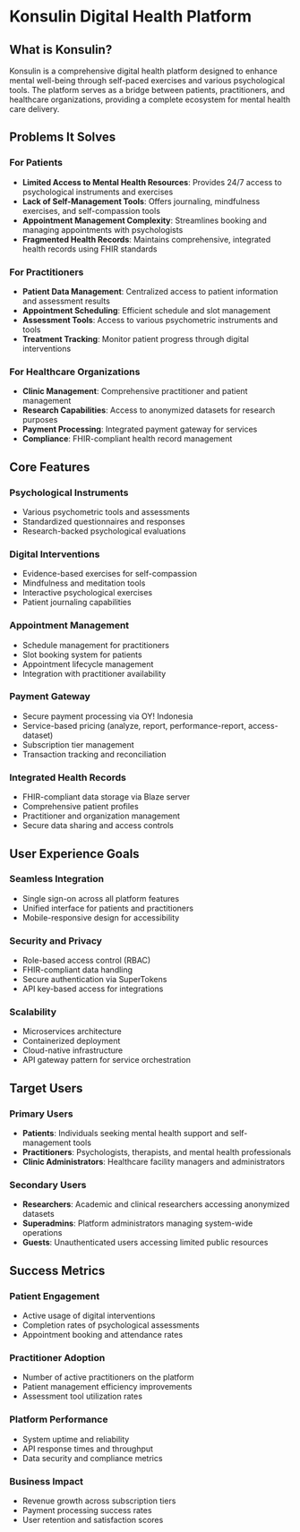 # Konsulin Digital Health Platform

## What is Konsulin?

Konsulin is a comprehensive digital health platform designed to enhance mental well-being through self-paced exercises and various psychological tools. The platform serves as a bridge between patients, practitioners, and healthcare organizations, providing a complete ecosystem for mental health care delivery.

## Problems It Solves

### For Patients
- **Limited Access to Mental Health Resources**: Provides 24/7 access to psychological instruments and exercises
- **Lack of Self-Management Tools**: Offers journaling, mindfulness exercises, and self-compassion tools
- **Appointment Management Complexity**: Streamlines booking and managing appointments with psychologists
- **Fragmented Health Records**: Maintains comprehensive, integrated health records using FHIR standards

### For Practitioners
- **Patient Data Management**: Centralized access to patient information and assessment results
- **Appointment Scheduling**: Efficient schedule and slot management
- **Assessment Tools**: Access to various psychometric instruments and tools
- **Treatment Tracking**: Monitor patient progress through digital interventions

### For Healthcare Organizations
- **Clinic Management**: Comprehensive practitioner and patient management
- **Research Capabilities**: Access to anonymized datasets for research purposes
- **Payment Processing**: Integrated payment gateway for services
- **Compliance**: FHIR-compliant health record management

## Core Features

### Psychological Instruments
- Various psychometric tools and assessments
- Standardized questionnaires and responses
- Research-backed psychological evaluations

### Digital Interventions
- Evidence-based exercises for self-compassion
- Mindfulness and meditation tools
- Interactive psychological exercises
- Patient journaling capabilities

### Appointment Management
- Schedule management for practitioners
- Slot booking system for patients
- Appointment lifecycle management
- Integration with practitioner availability

### Payment Gateway
- Secure payment processing via OY! Indonesia
- Service-based pricing (analyze, report, performance-report, access-dataset)
- Subscription tier management
- Transaction tracking and reconciliation

### Integrated Health Records
- FHIR-compliant data storage via Blaze server
- Comprehensive patient profiles
- Practitioner and organization management
- Secure data sharing and access controls

## User Experience Goals

### Seamless Integration
- Single sign-on across all platform features
- Unified interface for patients and practitioners
- Mobile-responsive design for accessibility

### Security and Privacy
- Role-based access control (RBAC)
- FHIR-compliant data handling
- Secure authentication via SuperTokens
- API key-based access for integrations

### Scalability
- Microservices architecture
- Containerized deployment
- Cloud-native infrastructure
- API gateway pattern for service orchestration

## Target Users

### Primary Users
- **Patients**: Individuals seeking mental health support and self-management tools
- **Practitioners**: Psychologists, therapists, and mental health professionals
- **Clinic Administrators**: Healthcare facility managers and administrators

### Secondary Users
- **Researchers**: Academic and clinical researchers accessing anonymized datasets
- **Superadmins**: Platform administrators managing system-wide operations
- **Guests**: Unauthenticated users accessing limited public resources

## Success Metrics

### Patient Engagement
- Active usage of digital interventions
- Completion rates of psychological assessments
- Appointment booking and attendance rates

### Practitioner Adoption
- Number of active practitioners on the platform
- Patient management efficiency improvements
- Assessment tool utilization rates

### Platform Performance
- System uptime and reliability
- API response times and throughput
- Data security and compliance metrics

### Business Impact
- Revenue growth across subscription tiers
- Payment processing success rates
- User retention and satisfaction scores